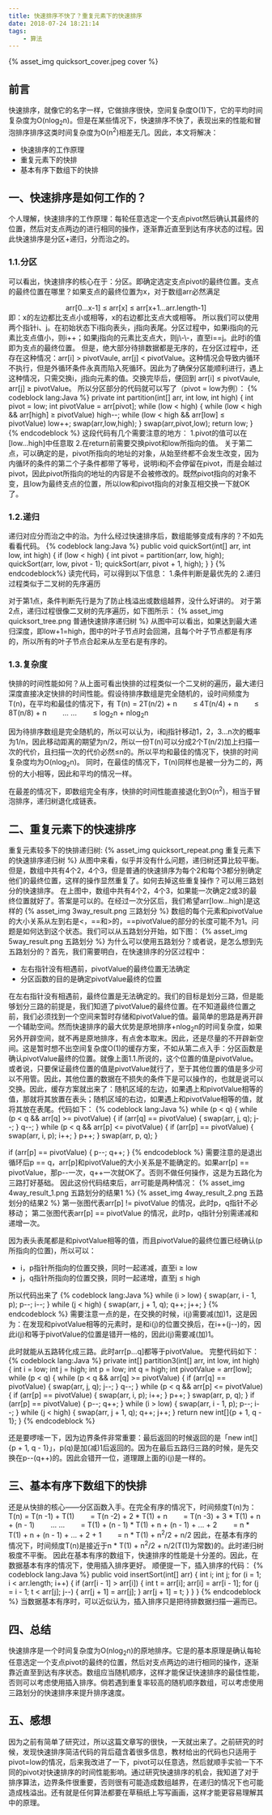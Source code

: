 ```yaml
---
title: 快速排序不快了？重复元素下的快速排序
date: 2018-07-24 18:21:14
tags: 
    - 算法
---
```


{% asset_img quicksort_cover.jpeg cover %}

## 前言
快速排序，就像它的名字一样，它做排序很快，空间复杂度O(1)下，它的平均时间复杂度为O(nlog<sub>2</sub>n)。但是在某些情况下，快速排序不快了，表现出来的性能和冒泡排序排序这类时间复杂度为O(n<sup>2</sup>)相差无几。因此，本文将解决：
* 快速排序的工作原理
* 重复元素下的快排
* 基本有序下数组下的快排

<!--more-->

## 一、快速排序是如何工作的？
个人理解，快速排序的工作原理：每轮任意选定一个支点pivot然后确认其最终的位置，然后对支点两边的进行相同的操作，逐渐靠近直至到达有序状态的过程。因此快速排序是分区+递归，分而治之的。
### 1.1.分区
可以看出，快速排序的核心在于：分区。即确定选定支点pivot的最终位置。支点的最终位置在哪里？如果支点的最终位置为x，对于数组arr必然满足
<div style="text-align: center;">arr[0...x-1] ≤ arr[x] ≤ arr[x+1...arr.length-1]</div>
即：x的左边都比支点小或相等，x的右边都比支点大或相等。
所以我们可以使用两个指针i、j。在初始状态下i指向表头，j指向表尾。分区过程中，如果i指向的元素比支点值小，则i++；如果j指向的元素比支点大，则j\-\-，直至i==j。此时i的值即为支点的最终位置。
但是，绝大部分待排数据都是无序的，在分区过程中，还存在这种情况：arr[i] > pivotVaule, arr[j] < pivotValue。这种情况会导致内循环不执行，但是外循环条件永真而陷入死循环。因此为了确保分区能顺利进行，遇上这种情况，只需交换i，j指向元素的值。交换完毕后，便回到 arr[i] ≤ pivotVaule, arr[j] ≥ pivotValue。
所以分区部分的代码就可以写了（pivot = low为例）：
{% codeblock lang:Java %}
private int partition(int[] arr, int low, int high) {
    int pivot = low;
    int pivotValue = arr[pivot];
    while (low < high) {
        while (low < high && arr[high] ≥ pivotValue)
            high--;
        while (low < high && arr[low] ≤ pivotValue)
            low++;
        swap(arr,low,high);
    }
    swap(arr,pivot,low);
    return low;
}
{% endcodeblock %}
这段代码有几个需要注意的地方：
1.pivot的值可以在[low...high]中任意取
2.在return前需要交换pivot和low所指向的值。
关于第二点，可以确定的是，pivot所指向的地址的对象，从始至终都不会发生改变，因为内循环的条件的第二个子条件都带了等号，说明i和j不会停留在pivot，而是会越过pivot，因此pivot所指向的地址的内容是不会被修改的。既然pivot指向的对象不变，且low为最终支点的位置，所以low和pivot指向的对象互相交换一下就OK了。

### 1.2.递归
递归对应分而治之中的治。为什么经过快速排序后，数组能够变成有序的？不如先看看代码。
{% codeblock lang:Java %}
public void quickSort(int[] arr, int low, int high) {
    if (low < high) {
        int pivot = partition(arr, low, high);
        quickSort(arr, low, pivot - 1);
        quickSort(arr, pivot + 1, high);
    }
}
{% endcodeblock%}
读完代码，可以得到以下信息：
1.条件判断是最优先的
2.递归过程类似于二叉树的先序遍历

对于第1点，条件判断先行是为了防止栈溢出或数组越界，没什么好讲的。
对于第2点，递归过程很像二叉树的先序遍历，如下图所示：
{% asset_img quicksort_tree.png 普通快速排序递归树 %}
从图中可以看出，如果达到最大递归深度，即low+1=high，图中的叶子节点时会回溯，且每个叶子节点都是有序的，所以所有的叶子节点合起来从左至右是有序的。

### 1.3.复杂度
快排的时间性能如何？从上面可看出快排的过程类似一个二叉树的遍历，最大递归深度直接决定快排的时间性能。假设待排序数组是完全随机的，设时间频度为T(n)，在平均和最佳的情况下，有
T(n) = 2T(n/2) + n
&nbsp;&nbsp;&nbsp;&nbsp;&nbsp;&nbsp;&nbsp;≤ 4T(n/4) + n
&nbsp;&nbsp;&nbsp;&nbsp;&nbsp;&nbsp;&nbsp;≤ 8T(n/8) + n
&nbsp;&nbsp;&nbsp;&nbsp;&nbsp;&nbsp;&nbsp;... ...
&nbsp;&nbsp;&nbsp;&nbsp;&nbsp;&nbsp;&nbsp;≤ log<sub>2</sub>n + nlog<sub>2</sub>n

因为待排序数组是完全随机的，所以可以认为，i和j指针移动1，2，3...n次的概率为1/n，因此移动距离的期望为n/2，所以一份T(n)可以分成2个T(n/2)加上扫描一次的代价，且扫描一次的代价必然≤n的。所以平均和最佳的情况下，快排的时间复杂度均为O(nlog<sub>2</sub>n)。
同时，在最佳的情况下，T(n)同样也是被一分为二的，两份的大小相等，因此和平均的情况一样。

在最差的情况下，即数组完全有序，快排的时间性能直接退化到O(n<sup>2</sup>)，相当于冒泡排序，递归树退化成链表。


## 二、重复元素下的快速排序
重复元素较多下的快排递归树:
{% asset_img quicksort_repeat.png 重复元素下的快速排序递归树 %}
从图中来看，似乎并没有什么问题，递归树还算比较平衡。但是，数组中共有4个2，4个3，但是普通的快速排序为每个2和每个3都分别确定他们的最终位置，这样的操作显然重复了。如何去掉这些重复操作？可以用三路划分的快速排序。
在上图中，数组中共有4个2，4个3，如果能一次确定2或3的最终位置就好了。答案是可以的。在经过一次分区后，我们希望arr[low...high]是这样的
{% asset_img 3way_result.png 三路划分 %}
数组的每个元素和pivotValue的大小关系从左到右是<，==和>的，==pivotValue的部分的长度可能不为1。问题是如何达到这个状态。我们可以从五路划分开始，如下图：
{% asset_img 5way_result.png 五路划分 %}
为什么可以使用五路划分？或者说，是怎么想到先五路划分的？首先，我们需要明白，在快速排序的分区过程中：
* 左右指针没有相遇前，pivotValue的最终位置无法确定
* 分区函数的目的是确定pivotValue最终的位置

在左右指针没有相遇前，最终位置是无法确定的。我们的目标是划分三路，但是能够划分三路的前提是，我们知道了pivotValue的最终位置。在不知道最终位置之前，我们必须找到一个空间来暂时存储和pivotValue的值。最简单的思路是再开辟一个辅助空间。然而快速排序的最大优势是原地排序+nlog<sub>2</sub>n的时间复杂度，如果另外开辟空间，就不再是原地排序，有点舍本取末。因此，还是尽量的不开辟新空间。这是暂时想不出空间复杂度O(1)的缓存方案，不如从第二点入手：分区函数是确认pivotValue最终的位置。就像上面1.1.所说的，这个位置的值是pivotValue。或者说，只要保证最终位置的值是pivotValue就行了，至于其他位置的值是多少可以不用管。因此，其他位置的数据在不损失的条件下是可以操作的，也就是说可以交换。因此，缓存方案就出来了：随机区域的左边，如果遇上和pivotValue相等的值，那就将其放置在表头；随机区域的右边，如果遇上和pivotValue相等的值，就将其放在表尾。代码如下：
{% codeblock lang:Java %}
while (p < q) {
    while (p < q && arr[q] >= pivotValue) {
        if (arr[q] == pivotValue) {
            swap(arr, j, q);
            j--;
        }
        q--;
    }
    while (p < q && arr[p] <= pivotValue) {
        if (arr[p] == pivotValue) {
            swap(arr, i, p);
            i++;
        }
        p++;
    }
    swap(arr, p, q);
}

if (arr[p] == pivotValue) {
    p--;
    q++;
}
{% endcodeblock %}
需要注意的是退出循环后p == q，arr[p]和pivotValue的大小关系是不能确定的。如果arr[p] == pivotValue，那p\-\-一次，q++一次就OK了。否则不做任何操作，这是为五路化为三路打好基础。
因此这份代码结束后，arr可能是两种情况：
{% asset_img 4way_result_1.png 五路划分的结果1 %}
{% asset_img 4way_result_2.png 五路划分的结果2 %}
第一张图代表arr[p] != pivotValue 的情况，此时p，q指针不必移动；
第二张图代表arr[p] == pivotValue 的情况，此时p，q指针分别需递减和递增一次。

因为表头表尾都是和pivotValue相等的值，而且pivotValue的最终位置已经确认(p所指向的位置)，所以可以：
* i，p指针所指向的位置交换，同时一起递减，直至i ≥ low
* j，q指针所指向的位置交换，同时一起递增，直至j ≤ high

所以代码出来了
{% codeblock lang:Java %}
while (i > low) {
    swap(arr, i - 1, p);
    p--;
    i--;
}
while (j < high) {
    swap(arr, j + 1, q);
    q++;
    j++;
}
{% endcodeblock %}
需要注意一点的是，在交换的时候，i(j)需要减(加)1，这是因为：在发现和pivotValue相等的元素时，是和i(j)的位置交换后，在i++(j\-\-)的，因此i(j)和等于pivotValue的位置是错开一格的，因此i(j)需要减(加)1。

此时就能从五路转化成三路。此时arr[p...q]都等于pivotValue。
完整代码如下：
{% codeblock lang:Java %}
private int[] partition3(int[] arr, int low, int high) {
    int i = low;
    int j = high;
    int p = low;
    int q = high;
    int pivotValue = arr[low];
    while (p < q) {
        while (p < q && arr[q] >= pivotValue) {
            if (arr[q] == pivotValue) {
                swap(arr, j, q);
                j--;
            }
            q--;
        }
        while (p < q && arr[p] <= pivotValue) {
            if (arr[p] == pivotValue) {
                swap(arr, i, p);
                i++;
            }
            p++;
        }
        swap(arr, p, q);
    }
    if (arr[p] == pivotValue) {
        p--;
        q++;
    }
    while (i > low) {
        swap(arr, i - 1, p);
        p--;
        i--;
    }
    while (j < high) {
        swap(arr, j + 1, q);
        q++;
        j++;
    }
    return new int[]{p + 1, q - 1};
}
{% endcodeblock %}

还是要啰嗦一下，因为边界条件非常重要：最后返回的时候返回的是「new int[]{p + 1, q - 1}」，p(q)是加(减)1后返回的。因为在最后五路归三路的时候，是先交换在p\-\-(q++)的。因此会错开一位，道理跟上面的i(j)是一样的。

## 三、基本有序下数组下的快排
还是从快排的核心——分区函数入手。在完全有序的情况下，时间频度T(n)为：
T(n) = T(n -1) + T(1)
&nbsp;&nbsp;&nbsp;&nbsp;&nbsp;&nbsp;&nbsp;= T(n -2) + 2 \* T(1) + n
&nbsp;&nbsp;&nbsp;&nbsp;&nbsp;&nbsp;&nbsp;= T(n -3) + 3 \* T(1) + n + (n - 1)
&nbsp;&nbsp;&nbsp;&nbsp;&nbsp;&nbsp;&nbsp;... ...
&nbsp;&nbsp;&nbsp;&nbsp;&nbsp;&nbsp;&nbsp;= T(1) + (n - 1) \* T(1) + n + (n - 1) + ... + 2
&nbsp;&nbsp;&nbsp;&nbsp;&nbsp;&nbsp;&nbsp;= n \* T(1) + n + (n - 1) + ... + 2 + 1
&nbsp;&nbsp;&nbsp;&nbsp;&nbsp;&nbsp;&nbsp;= n \* T(1) + n<sup>2</sup>/2 + n/2
因此，在基本有序的情况下，时间频度T(n)是接近于n \* T(1) + n<sup>2</sup>/2 + n/2(T(1)为常数)的。此时递归树极度不平衡。
因此在基本有序的数组下，快速排序的性能是十分差的。因此，在数据基本有序的情况下，使用插入排序更好。
顺便提一下，插入排序的代码：
{% codeblock lang:Java %}
public void insertSort(int[] arr) {
    int i;
    int j;
    for (i = 1; i < arr.length; i++) {
        if (arr[i - 1] > arr[i]) {
            int t = arr[i];
            arr[i] = arr[i - 1];
            for (j = i - 1; t < arr[j]; j--) {
                arr[j + 1] = arr[j];
            }
            arr[j + 1] = t;
        }
    }
}
{% endcodeblock %}
当数据基本有序时，可以近似认为，插入排序只是把待排数据扫描一遍而已。


## 四、总结
快速排序是一个时间复杂度为O(nlog<sub>2</sub>n)的原地排序。它是的基本原理是确认每轮任意选定一个支点pivot的最终的位置，然后对支点两边的进行相同的操作，逐渐靠近直至到达有序状态。数组应当随机顺序，这样才能保证快速排序的最佳性能，否则可以考虑使用插入排序。倘若遇到重复率较高的随机顺序数组，可以考虑使用三路划分的快速排序来提升排序速度。


## 五、感想
因为之前有简单了研究过，所以这篇文章写的很快，一天就出来了。之前研究的时候，发现快速排序简洁代码的背后蕴含着很多信息，教材给出的代码也只适用于pivot=low的情况，后来我改进了一下，pivot可以任意选，然后就顺手实验一下不同的pivot对快速排序的时间性能影响。通过研究快速排序的机会，我知道了对于排序算法，边界条件很重要，否则很有可能造成数组越界，在递归的情况下也可能造成栈溢出。还有就是任何算法都要在草稿纸上写写画画，这样才能更容易理解其中的原理。











